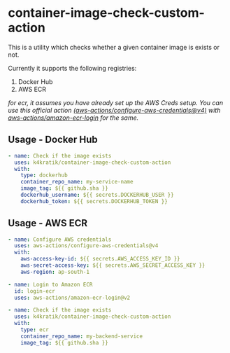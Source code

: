 # container-image-check-custom-action

This is a utility which checks whether a given container image is exists or not.

Currently it supports the following registries:

1. Docker Hub
2. AWS ECR

_for ecr, it assumes you have already set up the AWS Creds setup. You can use this official action [(aws-actions/configure-aws-credentials@v4)](https://github.com/aws-actions/configure-aws-credentials) with [aws-actions/amazon-ecr-login](https://github.com/aws-actions/amazon-ecr-login) for the same._

## Usage - Docker Hub

```yaml
- name: Check if the image exists
  uses: k4kratik/container-image-check-custom-action
  with:
    type: dockerhub
    container_repo_name: my-service-name
    image_tag: ${{ github.sha }}
    dockerhub_username: ${{ secrets.DOCKERHUB_USER }}
    dockerhub_token: ${{ secrets.DOCKERHUB_TOKEN }}
```

## Usage - AWS ECR

```yaml
- name: Configure AWS credentials
  uses: aws-actions/configure-aws-credentials@v4
  with:
    aws-access-key-id: ${{ secrets.AWS_ACCESS_KEY_ID }}
    aws-secret-access-key: ${{ secrets.AWS_SECRET_ACCESS_KEY }}
    aws-region: ap-south-1

- name: Login to Amazon ECR
  id: login-ecr
  uses: aws-actions/amazon-ecr-login@v2

- name: Check if the image exists
  uses: k4kratik/container-image-check-custom-action
  with:
    type: ecr
    container_repo_name: my-backend-service
    image_tag: ${{ github.sha }}
```

